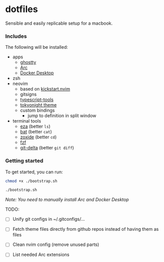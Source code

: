 # dotfiles

Sensible and easily replicable setup for a macbook.

### Includes

The following will be installed:

- apps
    - [ghostty](https://ghostty.org/)
    - [Arc](https://arc.net/)
    - [Docker Desktop](https://www.docker.com/products/docker-desktop/)
- zsh
- neovim
    - based on [kickstart.nvim](https://github.com/nvim-lua/kickstart.nvim)
    - gitsigns
    - [typescript-tools](https://github.com/pmizio/typescript-tools.nvim)
    - [tokyonight theme](https://github.com/folke/tokyonight.nvim)
    - custom bindings
        - jump to definition in split window
- terminal tools
    - [eza](https://github.com/eza-community/eza) (better `ls`)
    - [bat](https://github.com/sharkdp/bat) (better `cat`)
    - [zoxide](https://github.com/ajeetdsouza/zoxide) (better `cd`)
    - [fzf](https://github.com/junegunn/fzf)
    - [git-delta](https://github.com/dandavison/delta) (better `git diff`)

### Getting started

To get started, you can run:

```sh
chmod +x ./bootstrap.sh

./bootstrap.sh
```

_Note: You need to manually install Arc and Docker Desktop_

TODO:
- [ ] Unify git configs in ~/.gitconfigs/...
- [ ] Fetch theme files directly from github repos instead of having them as files
- [ ] Clean nvim config (remove unused parts)
- [ ] List needed Arc extensions

